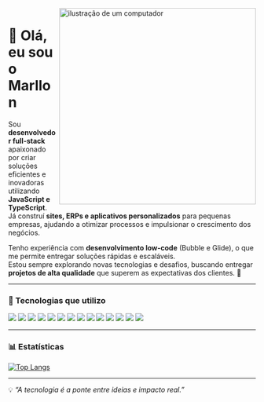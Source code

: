 <img src="https://raw.githubusercontent.com/MicaelliMedeiros/micaellimedeiros/master/image/computer-illustration.png" alt="ilustração de um computador" min-width="400px" max-width="400px" width="400px" align="right">

# 👋 Olá, eu sou o Marllon  

Sou **desenvolvedor full-stack** apaixonado por criar soluções eficientes e inovadoras utilizando **JavaScript e TypeScript**.  
Já construí **sites, ERPs e aplicativos personalizados** para pequenas empresas, ajudando a otimizar processos e impulsionar o crescimento dos negócios.  

Tenho experiência com **desenvolvimento low-code** (Bubble e Glide), o que me permite entregar soluções rápidas e escaláveis.  
Estou sempre explorando novas tecnologias e desafios, buscando entregar **projetos de alta qualidade** que superem as expectativas dos clientes. 🚀  

---

### 🧠 Tecnologias que utilizo

<img src="https://img.shields.io/badge/Git-F05032?style=for-the-badge&logo=git&logoColor=white"/>
<img src="https://img.shields.io/badge/Docker-2496ED?style=for-the-badge&logo=docker&logoColor=white"/>
<img src="https://img.shields.io/badge/React-20232A?style=for-the-badge&logo=react&logoColor=61DAFB"/>
<img src="https://img.shields.io/badge/TypeScript-007ACC?style=for-the-badge&logo=typescript&logoColor=white"/>
<img src="https://img.shields.io/badge/JavaScript-F7DF1E?style=for-the-badge&logo=javascript&logoColor=black"/>
<img src="https://img.shields.io/badge/Node.js-43853D?style=for-the-badge&logo=node.js&logoColor=white"/>
<img src="https://img.shields.io/badge/Express.js-404D59?style=for-the-badge"/>
<img src="https://img.shields.io/badge/MariaDB-003545?style=for-the-badge&logo=mariadb&logoColor=white"/>
<img src="https://img.shields.io/badge/PostgreSQL-316192?style=for-the-badge&logo=postgresql&logoColor=white"/>
<img src="https://img.shields.io/badge/SQL-4479A1?style=for-the-badge&logo=database&logoColor=white"/>
<img src="https://img.shields.io/badge/TypeORM-FE0902?style=for-the-badge&logo=typeorm&logoColor=white"/>
<img src="https://img.shields.io/badge/Prisma-2D3748?style=for-the-badge&logo=prisma&logoColor=white"/>
<img src="https://img.shields.io/badge/Python-3776AB?style=for-the-badge&logo=python&logoColor=white"/>
<img src="https://img.shields.io/badge/Linux-FCC624?style=for-the-badge&logo=linux&logoColor=black"/>

---

### 📊 Estatísticas

[![Top Langs](https://github-readme-stats.vercel.app/api/top-langs/?username=nogeniuss&layout=compact&theme=tokyonight)](https://github.com/anuraghazra/github-readme-stats)

---

💡 *“A tecnologia é a ponte entre ideias e impacto real.”*
